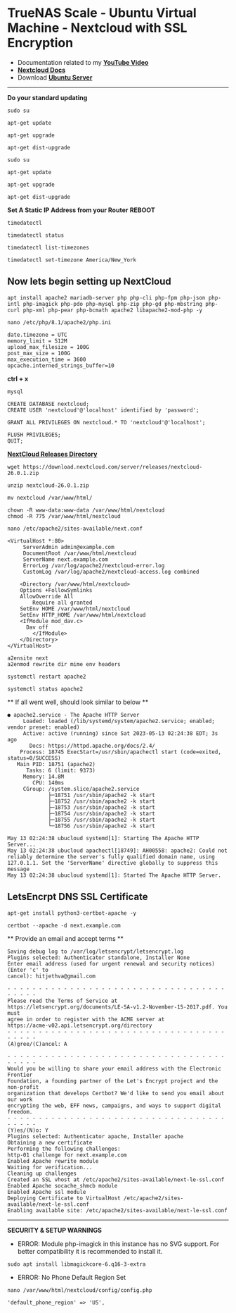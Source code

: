 # TrueNAS Scale - Ubuntu Virtual Machine - Nextcloud with SSL Encryption
- Documentation related to my **[YouTube Video](https://www.youtube.com/watch?v=3LxhyhNm9e0)**
- **[Nextcloud Docs](https://docs.nextcloud.com/server/latest/admin_manual/installation/source_installation.html)**
- Download **[Ubuntu Server](https://ubuntu.com/download/server)**
___
**Do your standard updating**
```
sudo su
```
```
apt-get update
```
```
apt-get upgrade
```
```
apt-get dist-upgrade
```
```
sudo su
```
```
apt-get update
```
```
apt-get upgrade
```
```
apt-get dist-upgrade
```
**Set A Static IP Address from your Router**
**REBOOT**
```
timedatectl
```
```
timedatectl status
```
```
timedatectl list-timezones
```
```
timedatectl set-timezone America/New_York
```
## Now lets begin setting up NextCloud ##
```
apt install apache2 mariadb-server php php-cli php-fpm php-json php-intl php-imagick php-pdo php-mysql php-zip php-gd php-mbstring php-curl php-xml php-pear php-bcmath apache2 libapache2-mod-php -y
```
```
nano /etc/php/8.1/apache2/php.ini
```
```
date.timezone = UTC
memory_limit = 512M
upload_max_filesize = 100G
post_max_size = 100G
max_execution_time = 3600
opcache.interned_strings_buffer=10
```
**ctrl + x**
```
mysql
```
```
CREATE DATABASE nextcloud;
CREATE USER 'nextcloud'@'localhost' identified by 'password';
```
```
GRANT ALL PRIVILEGES ON nextcloud.* TO 'nextcloud'@'localhost';
```
```
FLUSH PRIVILEGES;
QUIT;
```
**[NextCloud Releases Directory](https://download.nextcloud.com/server/releases/)**
```
wget https://download.nextcloud.com/server/releases/nextcloud-26.0.1.zip
```
```
unzip nextcloud-26.0.1.zip
```
```
mv nextcloud /var/www/html/
```
```
chown -R www-data:www-data /var/www/html/nextcloud
chmod -R 775 /var/www/html/nextcloud
```
```
nano /etc/apache2/sites-available/next.conf
```
```
<VirtualHost *:80>
     ServerAdmin admin@example.com
     DocumentRoot /var/www/html/nextcloud
     ServerName next.example.com
     ErrorLog /var/log/apache2/nextcloud-error.log
     CustomLog /var/log/apache2/nextcloud-access.log combined
 
    <Directory /var/www/html/nextcloud>
	Options +FollowSymlinks
	AllowOverride All
        Require all granted
 	SetEnv HOME /var/www/html/nextcloud
 	SetEnv HTTP_HOME /var/www/html/nextcloud
 	<IfModule mod_dav.c>
  	  Dav off
        </IfModule>
    </Directory>
</VirtualHost>
```
```
a2ensite next
a2enmod rewrite dir mime env headers
```
```
systemctl restart apache2
```
```
systemctl status apache2
```
** If all went well, should look similar to below **
```
● apache2.service - The Apache HTTP Server
     Loaded: loaded (/lib/systemd/system/apache2.service; enabled; vendor preset: enabled)
     Active: active (running) since Sat 2023-05-13 02:24:38 EDT; 3s ago
       Docs: https://httpd.apache.org/docs/2.4/
    Process: 18745 ExecStart=/usr/sbin/apachectl start (code=exited, status=0/SUCCESS)
   Main PID: 18751 (apache2)
      Tasks: 6 (limit: 9373)
     Memory: 14.8M
        CPU: 140ms
     CGroup: /system.slice/apache2.service
             ├─18751 /usr/sbin/apache2 -k start
             ├─18752 /usr/sbin/apache2 -k start
             ├─18753 /usr/sbin/apache2 -k start
             ├─18754 /usr/sbin/apache2 -k start
             ├─18755 /usr/sbin/apache2 -k start
             └─18756 /usr/sbin/apache2 -k start

May 13 02:24:38 ubucloud systemd[1]: Starting The Apache HTTP Server...
May 13 02:24:38 ubucloud apachectl[18749]: AH00558: apache2: Could not reliably determine the server's fully qualified domain name, using 127.0.1.1. Set the 'ServerName' directive globally to suppress this message
May 13 02:24:38 ubucloud systemd[1]: Started The Apache HTTP Server.

```
## LetsEncrpt DNS SSL Certificate ##
```
apt-get install python3-certbot-apache -y
```
```
certbot --apache -d next.example.com
```
** Provide an email and accept terms **
```
Saving debug log to /var/log/letsencrypt/letsencrypt.log
Plugins selected: Authenticator standalone, Installer None
Enter email address (used for urgent renewal and security notices) (Enter 'c' to
cancel): hitjethva@gmail.com

- - - - - - - - - - - - - - - - - - - - - - - - - - - - - - - - - - - - - - - -
Please read the Terms of Service at
https://letsencrypt.org/documents/LE-SA-v1.2-November-15-2017.pdf. You must
agree in order to register with the ACME server at
https://acme-v02.api.letsencrypt.org/directory
- - - - - - - - - - - - - - - - - - - - - - - - - - - - - - - - - - - - - - - -
(A)gree/(C)ancel: A

- - - - - - - - - - - - - - - - - - - - - - - - - - - - - - - - - - - - - - - -
Would you be willing to share your email address with the Electronic Frontier
Foundation, a founding partner of the Let's Encrypt project and the non-profit
organization that develops Certbot? We'd like to send you email about our work
encrypting the web, EFF news, campaigns, and ways to support digital freedom.
- - - - - - - - - - - - - - - - - - - - - - - - - - - - - - - - - - - - - - - -
(Y)es/(N)o: Y
Plugins selected: Authenticator apache, Installer apache
Obtaining a new certificate
Performing the following challenges:
http-01 challenge for next.example.com
Enabled Apache rewrite module
Waiting for verification...
Cleaning up challenges
Created an SSL vhost at /etc/apache2/sites-available/next-le-ssl.conf
Enabled Apache socache_shmcb module
Enabled Apache ssl module
Deploying Certificate to VirtualHost /etc/apache2/sites-available/next-le-ssl.conf
Enabling available site: /etc/apache2/sites-available/next-le-ssl.conf
```
___
**SECURITY & SETUP WARNINGS**
- ERROR: Module php-imagick in this instance has no SVG support. For better compatibility it is recommended to install it.
```
sudo apt install libmagickcore-6.q16-3-extra
```

- ERROR: No Phone Default Region Set
```
nano /var/www/html/nextcloud/config/config.php
```
```
'default_phone_region' => 'US',
```














```

```
